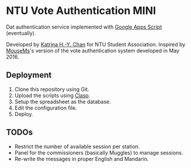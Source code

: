 # NTU Vote Authentication MINI

Dat authentication service implemented with [Google Apps Script](https://developers.google.com/apps-script/) (eventually).

Developed by [Katrina H.-Y. Chan](https://katrina.tw) for NTU Student Association. Inspired by [MouseMs](https://github.com/mousems)'s version of the vote authentication system developed in May 2016.

## Deployment

1. Clone this repository using Git.
2. Upload the scripts using [Clasp](https://github.com/google/clasp).
3. Setup the spreadsheet as the database.
4. Edit the configuration file.
5. Deploy.

## TODOs

- Restrict the number of available session per station.
- Panel for the commissioners (basically Muggles) to manage sessions.
- Re-write the messages in proper English and Mandarin.
